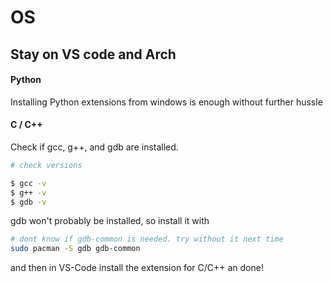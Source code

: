 # OS

## Stay on VS code and Arch

#### Python

Installing Python extensions from windows is enough without further hussle

#### C / C++

Check if gcc, g++, and gdb are installed.

```bash
# check versions

$ gcc -v
$ g++ -v
$ gdb -v
```
gdb won't probably be installed, so install it with

```bash 
# dont know if gdb-common is needed. try without it next time
sudo pacman -S gdb gdb-common
```
and then in VS-Code install the extension for C/C++ an done!
